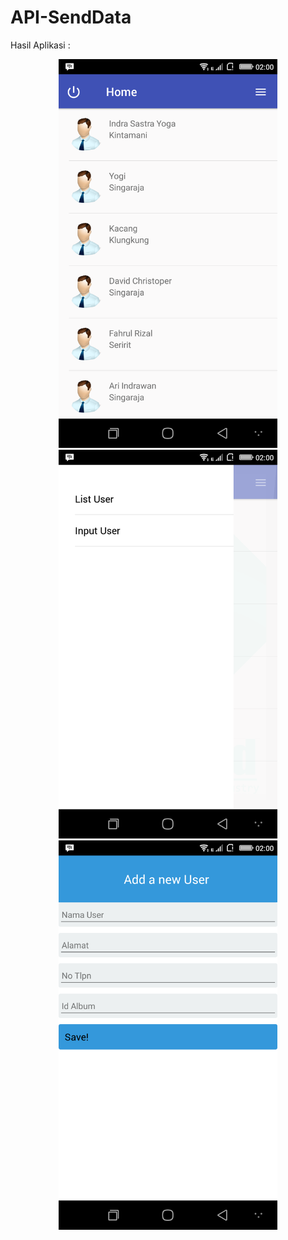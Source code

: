 # API-SendData
Hasil Aplikasi :
<p align="center">
  <img src="1.png" width="350"/>
  <img src="2.png" width="350"/>
  <img src="3.png" width="350"/>
</p>